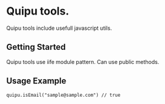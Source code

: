 # Quipu tools.
Quipu tools include usefull javascript utils. 

## Getting Started
Quipu tools use iife module pattern. Can use public methods.

## Usage Example
```
quipu.isEmail("sample@sample.com") // true
```
